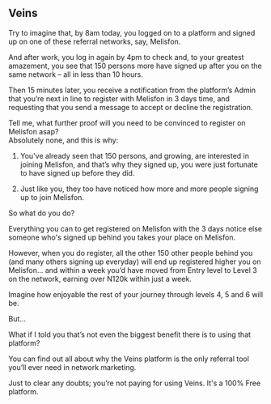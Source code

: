 ## Veins  

Try to imagine that, by 8am today, you logged on to a platform and signed up on one of these referral networks, say, Melisfon.  

And after work, you log in again by 4pm to check and, to your greatest amazement, you see that 150 persons more have signed up after you on the same network – all in less than 10 hours.  

Then 15 minutes later, you receive a notification from the platform’s Admin that you’re next in line to register with Melisfon in 3 days time, and requesting that you send a message to accept or decline the registration.  

Tell me, what further proof will you need to be convinced to register on Melisfon asap?  
Absolutely none, and this is why:  

1. You've already seen that 150 persons, and growing, are interested in joining Melisfon, and that’s why they signed up, you were just fortunate to have signed up before they did.  

2. Just like you, they too have noticed how more and more people signing up to join Melisfon.  

So what do you do?  

Everything you can to get registered on Melisfon with the 3 days notice else someone who's signed up behind you takes your place on Melisfon.  

However, when you do register, all the other 150 other people behind you (and many others signing up everyday) will end up registered higher you on Melisfon… and within a week you’d have moved from Entry level to Level 3 on the network, earning over N120k within just a week.  

Imagine how enjoyable the rest of your journey through levels 4, 5 and 6 will be.  

But...  

What if I told you that’s not even the biggest benefit there is to using that platform?     

You can find out all about why the Veins platform is the only referral tool you’ll ever need in network marketing.  

Just to clear any doubts; you’re not paying for using Veins. It's a 100% Free platform.
